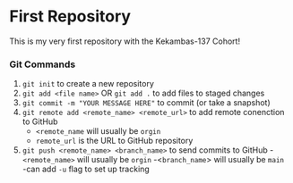 # First Repository 

This is my very first repository with the Kekambas-137 Cohort! 

### Git Commands
1. `git init` to create a new repository 
2. `git add <file name>` OR `git add .` to add files to staged changes
3. `git commit -m "YOUR MESSAGE HERE"` to commit (or take a snapshot)
4. `git remote add <remote_name> <remote_url>` to add remote conenction to GitHub
    - `<remote_name` will usually be `orgin`
    - `remote_url` is the URL to GitHub repository
5. `git push <remote_name> <branch_name>` to send commits to GitHub
    -`<remote_name>` will usually be `orgin`
    -<`branch_name`> will usually be `main`   
    -can add `-u` flag to set up tracking
